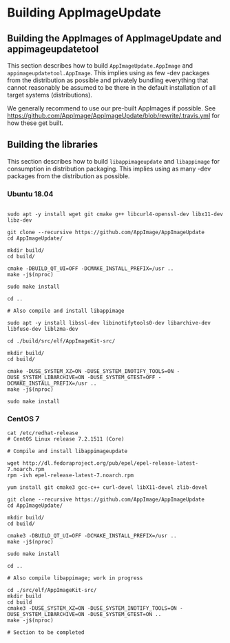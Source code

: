 # Building AppImageUpdate

## Building the AppImages of AppImageUpdate and appimageupdatetool

This section describes how to build `AppImageUpdate.AppImage` and `appimageupdatetool.AppImage`. This implies using as few -dev packages from the distribution as possible and privately bundling everything that cannot reasonably be assumed to be there in the default installation of all target systems (distributions).

We generally recommend to use our pre-built AppImages if possible.
See https://github.com/AppImage/AppImageUpdate/blob/rewrite/.travis.yml for how these get built.

## Building the libraries

This section describes how to build `libappimageupdate` and `libappimage` for consumption in distribution packaging. This implies using as many -dev packages from the distribution as possible.

### Ubuntu 18.04

```# Compile and install libappimageupdate

sudo apt -y install wget git cmake g++ libcurl4-openssl-dev libx11-dev libz-dev

git clone --recursive https://github.com/AppImage/AppImageUpdate
cd AppImageUpdate/

mkdir build/
cd build/

cmake -DBUILD_QT_UI=OFF -DCMAKE_INSTALL_PREFIX=/usr ..
make -j$(nproc)

sudo make install

cd ..

# Also compile and install libappimage

sudo apt -y install libssl-dev libinotifytools0-dev libarchive-dev libfuse-dev liblzma-dev 

cd ./build/src/elf/AppImageKit-src/

mkdir build/
cd build/

cmake -DUSE_SYSTEM_XZ=ON -DUSE_SYSTEM_INOTIFY_TOOLS=ON -DUSE_SYSTEM_LIBARCHIVE=ON -DUSE_SYSTEM_GTEST=OFF -DCMAKE_INSTALL_PREFIX=/usr ..
make -j$(nproc)

sudo make install
```

### CentOS 7

```
cat /etc/redhat-release 
# CentOS Linux release 7.2.1511 (Core) 

# Compile and install libappimageupdate

wget http://dl.fedoraproject.org/pub/epel/epel-release-latest-7.noarch.rpm
rpm -ivh epel-release-latest-7.noarch.rpm

yum install git cmake3 gcc-c++ curl-devel libX11-devel zlib-devel

git clone --recursive https://github.com/AppImage/AppImageUpdate
cd AppImageUpdate/

mkdir build/
cd build/

cmake3 -DBUILD_QT_UI=OFF -DCMAKE_INSTALL_PREFIX=/usr ..
make -j$(nproc)

sudo make install

cd ..

# Also compile libappimage; work in progress

cd ./src/elf/AppImageKit-src/
mkdir build
cd build
cmake3 -DUSE_SYSTEM_XZ=ON -DUSE_SYSTEM_INOTIFY_TOOLS=ON -DUSE_SYSTEM_LIBARCHIVE=ON -DUSE_SYSTEM_GTEST=ON ..
make -j$(nproc)

# Section to be completed

```
